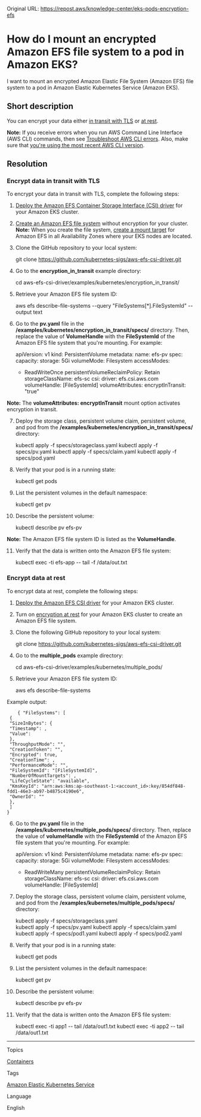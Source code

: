 Original URL: <https://repost.aws/knowledge-center/eks-pods-encryption-efs>

# How do I mount an encrypted Amazon EFS file system to a pod in Amazon EKS?

I want to mount an encrypted Amazon Elastic File System (Amazon EFS) file system to a pod in Amazon Elastic Kubernetes Service (Amazon EKS).

## Short description

You can encrypt your data either [in transit with TLS](<https://docs.aws.amazon.com/efs/latest/ug/encryption-in-transit.html>) or [at rest](<https://docs.aws.amazon.com/efs/latest/ug/encryption-at-rest.html>).

**Note:** If you receive errors when you run AWS Command Line Interface (AWS CLI) commands, then see [Troubleshoot AWS CLI errors](<https://docs.aws.amazon.com/cli/latest/userguide/cli-chap-troubleshooting.html>). Also, make sure that [you're using the most recent AWS CLI version](<https://docs.aws.amazon.com/cli/latest/userguide/getting-started-install.html>).

## Resolution

### Encrypt data in transit with TLS

To encrypt your data in transit with TLS, complete the following steps:

  1. [Deploy the Amazon EFS Container Storage Interface (CSI) driver](<https://docs.aws.amazon.com/eks/latest/userguide/efs-csi.html>) for your Amazon EKS cluster.

  2. [Create an Amazon EFS file system](<https://docs.aws.amazon.com/efs/latest/ug/gs-step-two-create-efs-resources.html>) without encryption for your cluster.  
**Note:** When you create the file system, [create a mount target](<https://docs.aws.amazon.com/efs/latest/ug/accessing-fs.html>) for Amazon EFS in all Availability Zones where your EKS nodes are located. 

  3. Clone the GitHub repository to your local system:
    
        git clone https://github.com/kubernetes-sigs/aws-efs-csi-driver.git

  4. Go to the **encryption_in_transit** example directory:
    
        cd aws-efs-csi-driver/examples/kubernetes/encryption_in_transit/

  5. Retrieve your Amazon EFS file system ID:
    
        aws efs describe-file-systems --query "FileSystems[*].FileSystemId" --output text

  6. Go to the **pv.yaml** file in the **/examples/kubernetes/encryption_in_transit/specs/** directory. Then, replace the value of **VolumeHandle** with the **FileSystemId** of the Amazon EFS file system that you're mounting. For example:
    
        apiVersion: v1
    kind: PersistentVolume
    metadata:
      name: efs-pv
    spec:
      capacity:
        storage: 5Gi
      volumeMode: Filesystem
      accessModes:
        - ReadWriteOnce
      persistentVolumeReclaimPolicy: Retain
      storageClassName: efs-sc
      csi:
        driver: efs.csi.aws.com
        volumeHandle: [FileSystemId]
        volumeAttributes:
          encryptInTransit: "true"

**Note:** The **volumeAttributes: encryptInTransit** mount option activates encryption in transit.

  7. Deploy the storage class, persistent volume claim, persistent volume, and pod from the **/examples/kubernetes/encryption_in_transit/specs/** directory:
    
        kubectl apply -f specs/storageclass.yaml
    kubectl apply -f specs/pv.yaml
    kubectl apply -f specs/claim.yaml
    kubectl apply -f specs/pod.yaml

  8. Verify that your pod is in a running state:
    
        kubectl get pods

  9. List the persistent volumes in the default namespace:
    
        kubectl get pv

  10. Describe the persistent volume:
    
        kubectl describe pv efs-pv

**Note:** The Amazon EFS file system ID is listed as the **VolumeHandle**.

  11. Verify that the data is written onto the Amazon EFS file system:
    
        kubectl exec -ti efs-app -- tail -f /data/out.txt




### Encrypt data at rest

To encrypt data at rest, complete the following steps:

  1. [Deploy the Amazon EFS CSI driver](<https://docs.aws.amazon.com/eks/latest/userguide/efs-csi.html>) for your Amazon EKS cluster.

  2. Turn on [encryption at rest](<https://docs.aws.amazon.com/efs/latest/ug/encryption-at-rest.html>) for your Amazon EKS cluster to create an Amazon EFS file system.

  3. Clone the following GitHub repository to your local system:
    
        git clone https://github.com/kubernetes-sigs/aws-efs-csi-driver.git

  4. Go to the **multiple_pods** example directory:
    
        cd aws-efs-csi-driver/examples/kubernetes/multiple_pods/

  5. Retrieve your Amazon EFS file system ID:
    
        aws efs describe-file-systems

Example output:
    
        { "FileSystems": [
     {
     "SizeInBytes": {
     "Timestamp": ,
     "Value":
     },
     "ThroughputMode": "",
     "CreationToken": "",
     "Encrypted": true,
     "CreationTime": ,
     "PerformanceMode": "",
     "FileSystemId": "[FileSystemId]",
     "NumberOfMountTargets": ,
     "LifeCycleState": "available",
     "KmsKeyId": "arn:aws:kms:ap-southeast-1:<account_id>:key/854df848-fdd1-46e3-ab97-b4875c4190e6",
     "OwnerId": ""
     },
     ]
    }

  6. Go to the **pv.yaml** file in the **/examples/kubernetes/multiple_pods/specs/** directory. Then, replace the value of **volumeHandle** with the **FileSystemId** of the Amazon EFS file system that you're mounting. For example:
    
        apiVersion: v1
    kind: PersistentVolume
    metadata:
      name: efs-pv
    spec:
      capacity:
        storage: 5Gi
      volumeMode: Filesystem
      accessModes:
        - ReadWriteMany
      persistentVolumeReclaimPolicy: Retain
      storageClassName: efs-sc
      csi:
        driver: efs.csi.aws.com
        volumeHandle: [FileSystemId]

  7. Deploy the storage class, persistent volume claim, persistent volume, and pod from the **/examples/kubernetes/multiple_pods/specs/** directory:
    
        kubectl apply -f specs/storageclass.yaml  
    kubectl apply -f specs/pv.yaml 
    kubectl apply -f specs/claim.yaml 
    kubectl apply -f specs/pod1.yaml 
    kubectl apply -f specs/pod2.yaml

  8. Verify that your pod is in a running state:
    
        kubectl get pods

  9. List the persistent volumes in the default namespace:
    
        kubectl get pv

  10. Describe the persistent volume:
    
        kubectl describe pv efs-pv

  11. Verify that the data is written onto the Amazon EFS file system:
    
        kubectl exec -ti app1 -- tail /data/out1.txt
    kubectl exec -ti app2 -- tail /data/out1.txt




* * *

Topics

[Containers](<https://repost.aws/topics/TAgOdRefu6ShempO3dWPEofg/containers>)

Tags

[Amazon Elastic Kubernetes Service](<https://repost.aws/tags/TA4IvCeWI1TE66q4jEj4Z9zg/amazon-elastic-kubernetes-service>)

Language

English
